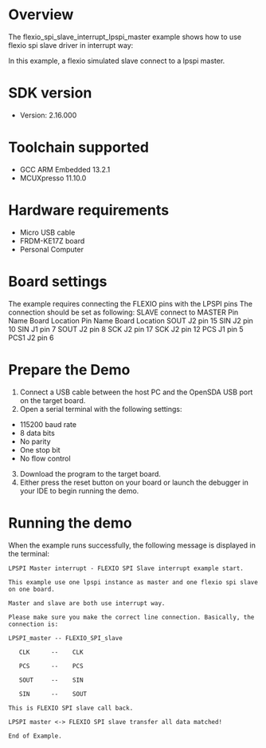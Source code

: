 Overview
========
The flexio_spi_slave_interrupt_lpspi_master example shows how to use flexio spi slave driver in interrupt way:

In this example, a flexio simulated slave connect to a lpspi master.



SDK version
===========
- Version: 2.16.000

Toolchain supported
===================
- GCC ARM Embedded  13.2.1
- MCUXpresso  11.10.0

Hardware requirements
=====================
- Micro USB cable
- FRDM-KE17Z board
- Personal Computer

Board settings
==============
The example requires connecting the FLEXIO pins with the LPSPI pins
The connection should be set as following:
       SLAVE           connect to      MASTER
Pin Name   Board Location     Pin Name  Board Location
SOUT       J2 pin 15            SIN       J2 pin 10
SIN        J1 pin 7             SOUT      J2 pin 8
SCK        J2 pin 17            SCK       J2 pin 12
PCS        J1 pin 5             PCS1      J2 pin 6

Prepare the Demo
================
1.  Connect a USB cable between the host PC and the OpenSDA USB port on the target board.
2.  Open a serial terminal with the following settings:
   - 115200 baud rate
   - 8 data bits
   - No parity
   - One stop bit
   - No flow control
3. Download the program to the target board.
4. Either press the reset button on your board or launch the debugger in your IDE to begin running the demo.

Running the demo
================
When the example runs successfully, the following message is displayed in the terminal:

~~~~~~~~~~~~~~~~~~~~~
LPSPI Master interrupt - FLEXIO SPI Slave interrupt example start.

This example use one lpspi instance as master and one flexio spi slave on one board.

Master and slave are both use interrupt way.

Please make sure you make the correct line connection. Basically, the connection is:

LPSPI_master -- FLEXIO_SPI_slave

   CLK      --    CLK

   PCS      --    PCS

   SOUT     --    SIN

   SIN      --    SOUT

This is FLEXIO SPI slave call back.

LPSPI master <-> FLEXIO SPI slave transfer all data matched!

End of Example.
~~~~~~~~~~~~~~~~~~~~~
